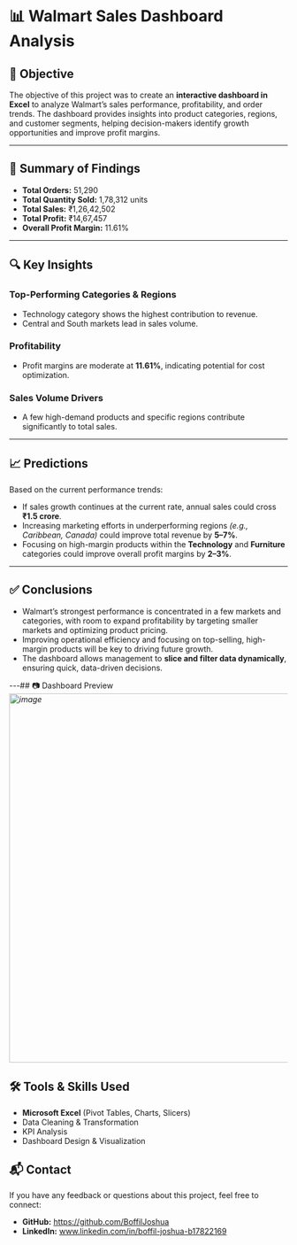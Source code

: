 # 📊 Walmart Sales Dashboard Analysis

## 🎯 Objective
The objective of this project was to create an **interactive dashboard in Excel** to analyze Walmart’s sales performance, profitability, and order trends. The dashboard provides insights into product categories, regions, and customer segments, helping decision-makers identify growth opportunities and improve profit margins.

---

## 📌 Summary of Findings
- **Total Orders:** 51,290  
- **Total Quantity Sold:** 1,78,312 units  
- **Total Sales:** ₹1,26,42,502  
- **Total Profit:** ₹14,67,457  
- **Overall Profit Margin:** 11.61%  

---

## 🔍 Key Insights

### **Top-Performing Categories & Regions**
- Technology category shows the highest contribution to revenue.
- Central and South markets lead in sales volume.

### **Profitability**
- Profit margins are moderate at **11.61%**, indicating potential for cost optimization.

### **Sales Volume Drivers**
- A few high-demand products and specific regions contribute significantly to total sales.

---

## 📈 Predictions
Based on the current performance trends:
- If sales growth continues at the current rate, annual sales could cross **₹1.5 crore**.
- Increasing marketing efforts in underperforming regions *(e.g., Caribbean, Canada)* could improve total revenue by **5–7%**.
- Focusing on high-margin products within the **Technology** and **Furniture** categories could improve overall profit margins by **2–3%**.

---

## ✅ Conclusions
- Walmart’s strongest performance is concentrated in a few markets and categories, with room to expand profitability by targeting smaller markets and optimizing product pricing.
- Improving operational efficiency and focusing on top-selling, high-margin products will be key to driving future growth.
- The dashboard allows management to **slice and filter data dynamically**, ensuring quick, data-driven decisions.

---## 📷 Dashboard Preview
*<img width="1388" height="667" alt="image" src="https://github.com/user-attachments/assets/a2c0a380-cca2-4dd5-8bbe-b65111c0d95e" />*

## 🛠 Tools & Skills Used
- **Microsoft Excel** (Pivot Tables, Charts, Slicers)
- Data Cleaning & Transformation
- KPI Analysis
- Dashboard Design & Visualization

## 📬 Contact
If you have any feedback or questions about this project, feel free to connect:
- **GitHub:** https://github.com/BoffilJoshua
- **LinkedIn:** www.linkedin.com/in/boffil-joshua-b17822169
